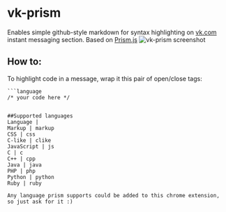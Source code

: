 # vk-prism
Enables simple github-style markdown for syntax highlighting on [vk.com](http://vk.com/) instant messaging section. Based on [Prism.js](http://prismjs.com/)
![vk-prism screenshot]()

## How to:
To highlight code in a message, wrap it this pair of open/close tags:

```
```language
/* your code here */
```
```

##Supported languages
Language | 
Markup | markup
CSS | css
C-like | clike
JavaScript | js
C | c
C++ | cpp 
Java | java
PHP | php
Python | python
Ruby | ruby

Any language prism supports could be added to this chrome extension, so just ask for it :)